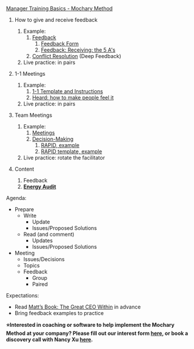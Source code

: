 [Manager Training Basics \- Mochary Method](https://docs.google.com/document/d/1AhbvqdpfyUqqkSUalRwRhsJnIZx2BXIHH3v2bt0QAw4/edit)

1. How to give and receive feedback

   1. Example:
      1. [Feedback](https://docs.google.com/document/d/1wi714sobuQP72sKXw6J_gkwkhtVh1t6--op_Pk0YPxA/edit)
         1. [Feedback Form](https://docs.google.com/document/d/16iXM6T45R5cxPR_OT3hA8iumqNV9fhjNLphsfSCWo1A/edit)
         2. [Feedback: Receiving: the 5 A's](https://docs.google.com/document/d/1zsVOnpNayriDpzgjJUDO2n47YxO9EAXbVH2uC_Zpnms/edit)
      2. [Conflict Resolution](https://docs.google.com/document/d/1NzF-otDuBWKC2GShJKcFsxCyabK1V3skQwCMU89tDmY/edit) (Deep Feedback)
   2. Live practice: in pairs

2. 1-1 Meetings

   1. Example:
      1. [1-1 Template and Instructions](https://docs.google.com/document/d/1j7ZNWTh9ClS0PZHrpZXGk879pv9LXDWt6sjaq1uA-zA/edit)
      2. [Heard: how to make people feel it](https://docs.google.com/document/d/1NiCEEUO2-38pIVGM7nrnpGRykbbtv2xuqLoKW50ZzLw/edit)
   2. Live practice: in pairs

3. Team Meetings

   1. Example:
      1. [Meetings](https://docs.google.com/document/d/1sz99Z8qgWNFULiNJhR0w5mtSxipD5XaPXt8aRTvYwDY/edit)
      2. [Decision-Making](https://docs.google.com/document/d/1hPdWQjYfdK0SB2i3ViZ9XsMPjTYEi7Do1WI22ofmEdo/edit?usp=drive_web&ouid=102503928790226855337)
         1. [RAPID, example](https://docs.google.com/document/d/1vkxl-OI_XHbBWqgRCbpP86SJwSnEgCIzVOjbhWCHZng/edit)
         2. [RAPID template, example](https://docs.google.com/document/d/1OP6WkWcWETvXFfwQYG1nqXL2wPRytzbQRWYwcchq2t0/edit)
   2. Live practice: rotate the facilitator

4. Content
   1. Feedback
   2. [**Energy Audit**](https://docs.google.com/document/d/1HmaRdtk8R5GQtMj72Y6XhHTru5SQAiiqDfDP3qy73k4/edit?usp=drive_web&ouid=102503928790226855337)

Agenda:

- Prepare
  - Write
    - Update
    - Issues/Proposed Solutions
  - Read (and comment)
    - Updates
    - Issues/Proposed Solutions
- Meeting
  - Issues/Decisions
  - Topics
  - Feedback
    - Group
    - Paired

Expectations:

- Read [Matt’s Book: The Great CEO Within](https://docs.google.com/document/d/1ZJZbv4J6FZ8Dnb0JuMhJxTnwl-dwqx5xl0s65DE3wO8/edit) in advance
- Bring feedback examples to practice

**⭐Interested in coaching or software to help implement the Mochary Method at your company? Please fill out our interest form [here](https://mocharymethod.typeform.com/interest), or book a discovery call with Nancy Xu [here](https://calendly.com/nancy-mm/30).**
